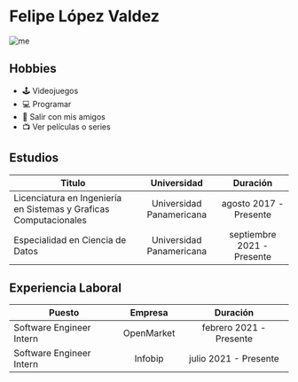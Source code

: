 # Felipe López Valdez

![me](https://avatars.githubusercontent.com/u/47803931?s=400&u=91a453cb5f02fee48c199136fa68ac6e53df4c20&v=4)

## Hobbies

- :joystick: Videojuegos
- :computer: Programar
- :tada: Salir con mis amigos
- :tv: Ver películas o series

## Estudios

| Titulo | Universidad | Duración |
| ------ | :---------: | :------: |
| Licenciatura en Ingeniería en Sistemas y Graficas Computacionales| Universidad Panamericana | agosto 2017 - Presente |
| Especialidad en Ciencia de Datos | Universidad Panamericana | septiembre 2021 - Presente |

## Experiencia Laboral

| Puesto | Empresa | Duración |
| ------ | :-----: | :------: |
| Software Engineer Intern | OpenMarket | febrero 2021 - Presente |
| Software Engineer Intern | Infobip | julio 2021 - Presente |
